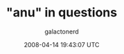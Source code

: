 ---
title: '&quot;anu&quot; in questions'
posts: 9
hash: 'zvkorosu'
author: 'galactonerd'
date: 2008-04-14 19:43:07 UTC
sources:
  - https://tokipona.yahoogroups.narkive.com/zvkorosu
---